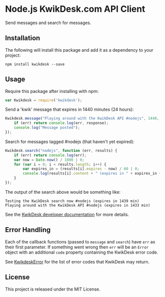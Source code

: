 # Node.js KwikDesk.com API Client

Send messages and search for messages.

## Installation

The following will install this package and add it as a dependency to your project:

    npm install kwikdesk --save

## Usage

Require this package after installing with npm:

```javascript
var Kwikdesk = require('kwikdesk');
```

Send a 'kwik' message that expires in 1440 minutes (24 hours):

```javascript
Kwikdesk.message("Playing around with the KwikDesk API #nodejs", 1440, function (err, response) {
    if (err) return console.log(err, response);
    console.log("Message posted");
});
```

Search for messages tagged #nodejs (that haven't yet expired):

```javascript
Kwikdesk.search("nodejs", function (err, results) {
    if (err) return console.log(err);
    var now = Date.now() / 1000 | 0;
    for (var i = 0; i < results.length; i++) {
        var expires_in = (results[i].expires - now) / 60 | 0;
        console.log(results[i].content + " (expires in " + expires_in + " min)");
    }
});
```

The output of the search above would be something like:

    Testing the KwikDesk search now #nodejs (expires in 1439 min)
    Playing around with the KwikDesk API #nodejs (expires in 1433 min)

See the [KwikDesk developer documentation](https://developer.kwikdesk.com/) for more details.

## Error Handling

Each of the callback functions (passed to `message` and `search`) have `err` as their first parameter.
If something went wrong then `err` will be an `Error` object with an additional `code` property containing the KwikDesk error code.

See [KwikdeskError](src/error.js) for the list of error codes that KwikDesk may return.

## License

This project is released under the MIT License.

